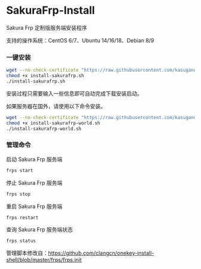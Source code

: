 # SakuraFrp-Install
Sakura Frp 定制版服务端安装程序

支持的操作系统：CentOS 6/7、Ubuntu 14/16/18、Debian 8/9
### 一键安装
```bash
wget --no-check-certificate "https://raw.githubusercontent.com/kasuganosoras/SakuraFrp-Install/master/install-sakurafrp.sh"
chmod +x install-sakurafrp.sh
./install-sakurafrp.sh
```
安装过程只需要输入一些信息即可自动完成下载安装启动。

如果服务器在国外，请使用以下命令安装。
```bash
wget --no-check-certificate "https://raw.githubusercontent.com/kasuganosoras/SakuraFrp-Install/master/install-sakurafrp-world.sh"
chmod +x install-sakurafrp-world.sh
./install-sakurafrp-world.sh
```

### 管理命令
启动 Sakura Frp 服务端
```bash
frps start
```
停止 Sakura Frp 服务端
```bash
frps stop
```
重启 Sakura Frp 服务端
```bash
frps restart
```
查询 Sakura Frp 服务端状态
```bash
frps status
```
管理脚本修改自：https://github.com/clangcn/onekey-install-shell/blob/master/frps/frps.init
